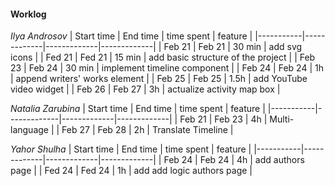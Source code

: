 #### Worklog

*Ilya Androsov*
| Start time  | End time | time spent | feature |
|-----------|-------------|-------------|-------------|
| Feb 21 | Feb 21 | 30 min | add svg icons |
| Fed 21 | Fed 21 | 15 min | add basic structure of the project |
| Feb 23 | Feb 24 | 30 min | implement timeline component |
| Feb 24 | Feb 24 | 1h | append writers' works element |
| Feb 25 | Feb 25 | 1.5h | add YouTube video widget |
| Feb 26 | Feb 27 | 3h | actualize activity map box |

*Natalia Zarubina*
| Start time  | End time | time spent | feature |
|-----------|-------------|-------------|-------------|
| Feb 21 | Feb 23 | 4h | Multi-language |
| Feb 27 | Feb 28 | 2h | Translate Timeline |

*Yahor Shulha*
| Start time  | End time | time spent | feature |
|-----------|-------------|-------------|-------------|
| Feb 24 | Feb 24 | 4h | add authors page |
| Fed 24 | Fed 24 | 1h | add add logic  authors page  |
